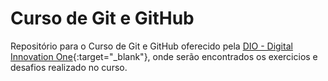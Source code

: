 # Curso de Git e GitHub 

Repositório para o Curso de Git e GitHub oferecido pela 
[DIO - Digital Innovation One](https://www.dio.me/){:target="_blank"},
onde serão encontrados os exercicios e desafios 
realizado no curso.   

